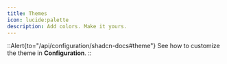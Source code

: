 ```yaml
---
title: Themes
icon: lucide:palette
description: Add colors. Make it yours.
---
```


::Alert{to="/api/configuration/shadcn-docs#theme"}
See how to customize the theme in **Configuration**.
::
